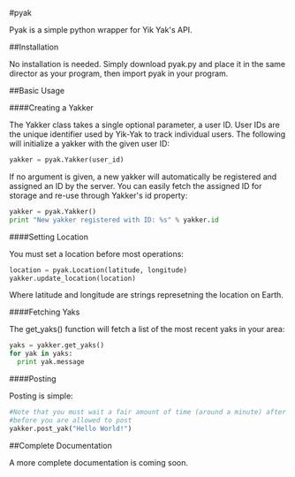 #pyak

Pyak is a simple python wrapper for Yik Yak's API.

##Installation

No installation is needed. Simply download pyak.py and place it in the same director as your program, then import pyak in your program.

##Basic Usage


####Creating a Yakker

The Yakker class takes a single optional parameter, a user ID. User IDs are the unique identifier used by Yik-Yak to track individual users. The following will initialize a yakker with the given user ID:

```python
yakker = pyak.Yakker(user_id)
```

If no argument is given, a new yakker will automatically be registered and assigned an ID by the server. You can easily fetch the assigned ID for storage and re-use through Yakker's id property:

```python
yakker = pyak.Yakker()
print "New yakker registered with ID: %s" % yakker.id
```

####Setting Location

You must set a location before most operations:

```python
location = pyak.Location(latitude, longitude)
yakker.update_location(location)
```

Where latitude and longitude are strings represetning the location on Earth.

####Fetching Yaks

The get_yaks() function will fetch a list of the most recent yaks in your area:

```python
yaks = yakker.get_yaks()
for yak in yaks:
  print yak.message
```

####Posting

Posting is simple:

```python
#Note that you must wait a fair amount of time (around a minute) after registering
#before you are allowed to post
yakker.post_yak("Hello World!")
```

##Complete Documentation

A more complete documentation is coming soon.
